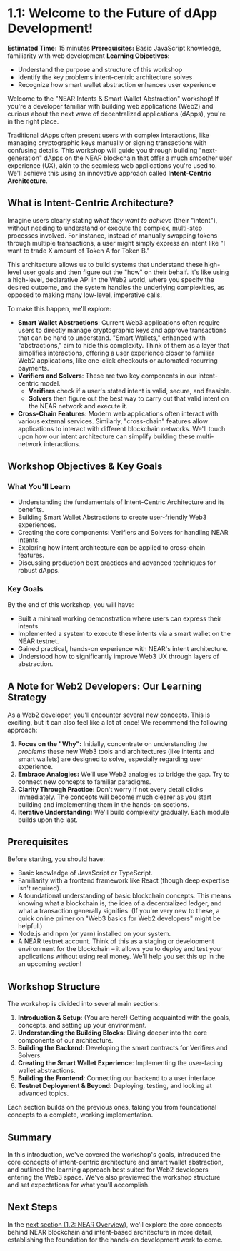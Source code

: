 # 1.1: Welcome to the Future of dApp Development!

**Estimated Time:** 15 minutes
**Prerequisites:** Basic JavaScript knowledge, familiarity with web development
**Learning Objectives:**

- Understand the purpose and structure of this workshop
- Identify the key problems intent-centric architecture solves
- Recognize how smart wallet abstraction enhances user experience

Welcome to the "NEAR Intents & Smart Wallet Abstraction" workshop! If you're a developer familiar with building web applications (Web2) and curious about the next wave of decentralized applications (dApps), you're in the right place.

Traditional dApps often present users with complex interactions, like managing cryptographic keys manually or signing transactions with confusing details. This workshop will guide you through building "next-generation" dApps on the NEAR blockchain that offer a much smoother user experience (UX), akin to the seamless web applications you're used to. We'll achieve this using an innovative approach called **Intent-Centric Architecture**.

## What is Intent-Centric Architecture?

Imagine users clearly stating _what they want to achieve_ (their "intent"), without needing to understand or execute the complex, multi-step processes involved. For instance, instead of manually swapping tokens through multiple transactions, a user might simply express an intent like "I want to trade X amount of Token A for Token B."

This architecture allows us to build systems that understand these high-level user goals and then figure out the "how" on their behalf. It's like using a high-level, declarative API in the Web2 world, where you specify the desired outcome, and the system handles the underlying complexities, as opposed to making many low-level, imperative calls.

To make this happen, we'll explore:

- **Smart Wallet Abstractions**: Current Web3 applications often require users to directly manage cryptographic keys and approve transactions that can be hard to understand. "Smart Wallets," enhanced with "abstractions," aim to hide this complexity. Think of them as a layer that simplifies interactions, offering a user experience closer to familiar Web2 applications, like one-click checkouts or automated recurring payments.
- **Verifiers and Solvers**: These are two key components in our intent-centric model.
  - **Verifiers** check if a user's stated intent is valid, secure, and feasible.
  - **Solvers** then figure out the best way to carry out that valid intent on the NEAR network and execute it.
- **Cross-Chain Features**: Modern web applications often interact with various external services. Similarly, "cross-chain" features allow applications to interact with different blockchain networks. We'll touch upon how our intent architecture can simplify building these multi-network interactions.

## Workshop Objectives & Key Goals

### What You'll Learn

- Understanding the fundamentals of Intent-Centric Architecture and its benefits.
- Building Smart Wallet Abstractions to create user-friendly Web3 experiences.
- Creating the core components: Verifiers and Solvers for handling NEAR intents.
- Exploring how intent architecture can be applied to cross-chain features.
- Discussing production best practices and advanced techniques for robust dApps.

### Key Goals

By the end of this workshop, you will have:

- Built a minimal working demonstration where users can express their intents.
- Implemented a system to execute these intents via a smart wallet on the NEAR testnet.
- Gained practical, hands-on experience with NEAR's intent architecture.
- Understood how to significantly improve Web3 UX through layers of abstraction.

## A Note for Web2 Developers: Our Learning Strategy

As a Web2 developer, you'll encounter several new concepts. This is exciting, but it can also feel like a lot at once! We recommend the following approach:

1.  **Focus on the "Why":** Initially, concentrate on understanding the _problems_ these new Web3 tools and architectures (like intents and smart wallets) are designed to solve, especially regarding user experience.
2.  **Embrace Analogies:** We'll use Web2 analogies to bridge the gap. Try to connect new concepts to familiar paradigms.
3.  **Clarity Through Practice:** Don't worry if not every detail clicks immediately. The concepts will become much clearer as you start building and implementing them in the hands-on sections.
4.  **Iterative Understanding:** We'll build complexity gradually. Each module builds upon the last.

## Prerequisites

Before starting, you should have:

- Basic knowledge of JavaScript or TypeScript.
- Familiarity with a frontend framework like React (though deep expertise isn't required).
- A foundational understanding of basic blockchain concepts. This means knowing what a blockchain is, the idea of a decentralized ledger, and what a transaction generally signifies. (If you're very new to these, a quick online primer on "Web3 basics for Web2 developers" might be helpful.)
- Node.js and npm (or yarn) installed on your system.
- A NEAR testnet account. Think of this as a staging or development environment for the blockchain – it allows you to deploy and test your applications without using real money. We'll help you set this up in the an upcoming section!

## Workshop Structure

The workshop is divided into several main sections:

1.  **Introduction & Setup**: (You are here!) Getting acquainted with the goals, concepts, and setting up your environment.
2.  **Understanding the Building Blocks**: Diving deeper into the core components of our architecture.
3.  **Building the Backend**: Developing the smart contracts for Verifiers and Solvers.
4.  **Creating the Smart Wallet Experience**: Implementing the user-facing wallet abstractions.
5.  **Building the Frontend**: Connecting our backend to a user interface.
6.  **Testnet Deployment & Beyond**: Deploying, testing, and looking at advanced topics.

Each section builds on the previous ones, taking you from foundational concepts to a complete, working implementation.

## Summary

In this introduction, we've covered the workshop's goals, introduced the core concepts of intent-centric architecture and smart wallet abstraction, and outlined the learning approach best suited for Web2 developers entering the Web3 space. We've also previewed the workshop structure and set expectations for what you'll accomplish.

## Next Steps

In the [next section (1.2: NEAR Overview)](mdc:./02-overview.md), we'll explore the core concepts behind NEAR blockchain and intent-based architecture in more detail, establishing the foundation for the hands-on development work to come.
